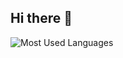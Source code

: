 ## Hi there 👋

![Most Used Languages](https://github-readme-stats.vercel.app/api/top-langs/?username=Duccuong04&layout=compact&bg_color=ADD8E6)

<!--
**Duccuong04/Duccuong04** is a ✨ _special_ ✨ repository because its `README.md` (this file) appears on your GitHub profile.

Here are some ideas to get you started:

- 🔭 I’m currently working on ...
- 🌱 I’m currently learning ...
- 👯 I’m looking to collaborate on ...
- 🤔 I’m looking for help with ...
- 💬 Ask me about ...
- 📫 How to reach me: ...
- 😄 Pronouns: ...
- ⚡ Fun fact: ...
-->
